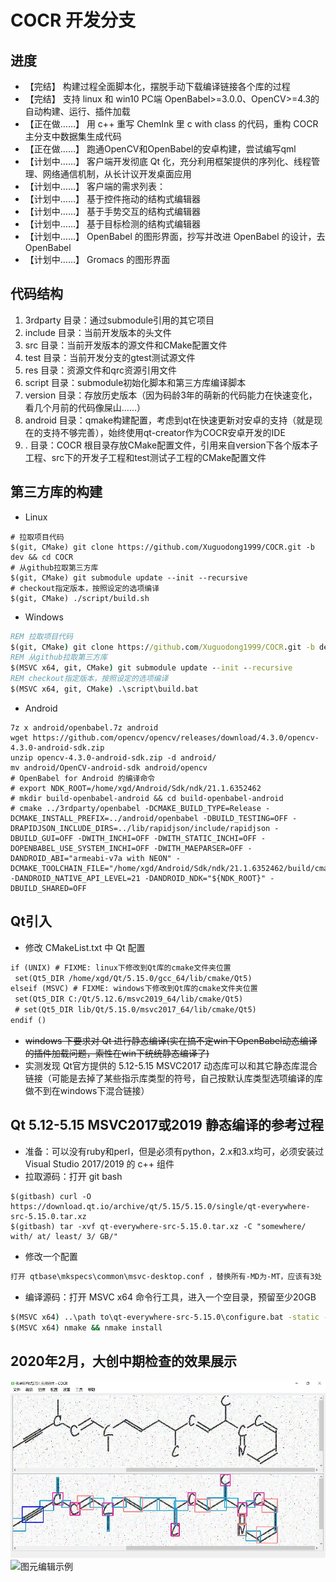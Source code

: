 # COCR 开发分支

## 进度

* 【完结】 构建过程全面脚本化，摆脱手动下载编译链接各个库的过程
* 【完结】 支持 linux 和 win10 PC端 OpenBabel>=3.0.0、OpenCV>=4.3的自动构建、运行、插件加载
* 【正在做……】 用 c++ 重写 ChemInk 里 c with class 的代码，重构 COCR 主分支中数据集生成代码
* 【正在做……】 跑通OpenCV和OpenBabel的安卓构建，尝试编写qml
* 【计划中……】 客户端开发彻底 Qt 化，充分利用框架提供的序列化、线程管理、网络通信机制，从长计议开发桌面应用
* 【计划中……】 客户端的需求列表：
* 【计划中……】 基于控件拖动的结构式编辑器
* 【计划中……】 基于手势交互的结构式编辑器
* 【计划中……】 基于目标检测的结构式编辑器
* 【计划中……】 OpenBabel 的图形界面，抄写并改进 OpenBabel 的设计，去 OpenBabel
* 【计划中……】 Gromacs 的图形界面

## 代码结构

1. 3rdparty 目录：通过submodule引用的其它项目
2. include 目录：当前开发版本的头文件
3. src 目录：当前开发版本的源文件和CMake配置文件
4. test 目录：当前开发分支的gtest测试源文件
5. res 目录：资源文件和qrc资源引用文件
6. script 目录：submodule初始化脚本和第三方库编译脚本
7. version 目录：存放历史版本（因为码龄3年的萌新的代码能力在快速变化，看几个月前的代码像屎山……）
8. android 目录：qmake构建配置，考虑到qt在快速更新对安卓的支持（就是现在的支持不够完善），始终使用qt-creator作为COCR安卓开发的IDE
9. . 目录：COCR 根目录存放CMake配置文件，引用来自version下各个版本子工程、src下的开发子工程和test测试子工程的CMake配置文件

## 第三方库的构建

* Linux
```shell
# 拉取项目代码
$(git, CMake) git clone https://github.com/Xuguodong1999/COCR.git -b dev && cd COCR
# 从github拉取第三方库
$(git, CMake) git submodule update --init --recursive
# checkout指定版本，按照设定的选项编译
$(git, CMake) ./script/build.sh
```

* Windows
```bat
REM 拉取项目代码
$(git, CMake) git clone https://github.com/Xuguodong1999/COCR.git -b dev && cd COCR
REM 从github拉取第三方库
$(MSVC x64, git, CMake) git submodule update --init --recursive
REM checkout指定版本，按照设定的选项编译
$(MSVC x64, git, CMake) .\script\build.bat
```

* Android
```shell
7z x android/openbabel.7z android
wget https://github.com/opencv/opencv/releases/download/4.3.0/opencv-4.3.0-android-sdk.zip
unzip opencv-4.3.0-android-sdk.zip -d android/
mv android/OpenCV-android-sdk android/opencv
# OpenBabel for Android 的编译命令
# export NDK_ROOT=/home/xgd/Android/Sdk/ndk/21.1.6352462
# mkdir build-openbabel-android && cd build-openbabel-android
# cmake ../3rdparty/openbabel -DCMAKE_BUILD_TYPE=Release -DCMAKE_INSTALL_PREFIX=../android/openbabel -DBUILD_TESTING=OFF -DRAPIDJSON_INCLUDE_DIRS=../lib/rapidjson/include/rapidjson -DBUILD_GUI=OFF -DWITH_INCHI=OFF -DWITH_STATIC_INCHI=OFF -DOPENBABEL_USE_SYSTEM_INCHI=OFF -DWITH_MAEPARSER=OFF -DANDROID_ABI="armeabi-v7a with NEON" -DCMAKE_TOOLCHAIN_FILE="/home/xgd/Android/Sdk/ndk/21.1.6352462/build/cmake/android.toolchain.cmake" -DANDROID_NATIVE_API_LEVEL=21 -DANDROID_NDK="${NDK_ROOT}" -DBUILD_SHARED=OFF 
```

## Qt引入

* 修改 CMakeList.txt 中 Qt 配置
```txt
if (UNIX) # FIXME: linux下修改到Qt库的cmake文件夹位置
 set(Qt5_DIR /home/xgd/Qt/5.15.0/gcc_64/lib/cmake/Qt5)
elseif (MSVC) # FIXME: windows下修改到Qt库的cmake文件夹位置
 set(Qt5_DIR C:/Qt/5.12.6/msvc2019_64/lib/cmake/Qt5)
 # set(Qt5_DIR lib/Qt/5.15.0/msvc2017_64/lib/cmake/Qt5)
endif ()
```

* ~~windows 下要求对 Qt 进行静态编译(实在搞不定win下OpenBabel动态编译的插件加载问题，索性在win下统统静态编译了)~~
* 实测发现 Qt官方提供的 5.12-5.15 MSVC2017 动态库可以和其它静态库混合链接（可能是去掉了某些指示库类型的符号，自己按默认库类型选项编译的库做不到在windows下混合链接）

## Qt 5.12-5.15 MSVC2017或2019 静态编译的参考过程
* 准备：可以没有ruby和perl，但是必须有python，2.x和3.x均可，必须安装过Visual Studio 2017/2019 的 c++ 组件
* 拉取源码：打开 git bash
```shell
$(gitbash) curl -O https://download.qt.io/archive/qt/5.15/5.15.0/single/qt-everywhere-src-5.15.0.tar.xz
$(gitbash) tar -xvf qt-everywhere-src-5.15.0.tar.xz -C "somewhere/ with/ at/ least/ 3/ GB/"
```

* 修改一个配置
```txt
打开 qtbase\mkspecs\common\msvc-desktop.conf ，替换所有-MD为-MT，应该有3处
```

* 编译源码：打开 MSVC x64 命令行工具，进入一个空目录，预留至少20GB
```bat
$(MSVC x64) ..\path to\qt-everywhere-src-5.15.0\configure.bat -static -prefix "path/ to/ install/ dir/ rem/ to/ change/ Qt5_DIR/ in/ CMakeLists.txt/" -confirm-license -opensource -debug-and-release -platform win32-msvc -nomake examples -nomake tests -mp
$(MSVC x64) nmake && nmake install
```

## 2020年2月，大创中期检查的效果展示

![目标检测示例](./res/assert/screenshot-2020-0217.jpg)
![图元编辑示例](./res/assert/screenshot-2020-0222.gif)